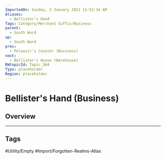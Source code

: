 ```yaml
---
ImportedOn: Sunday, 2 January 2022 11:52:34 AM
Aliases:
  - Bellister's Hand
Tags: Category/Merchant Suffix/Business
parent:
  - South Ward
up:
  - South Ward
prev:
  - Pelauvir's Counter (Business)
next:
  - Bellister's House (Warehouse)
RWtopicId: Topic_564
Type: placeholder
Region: placeholder
---
```

# Bellister's Hand (Business)
## Overview

---
## Tags
#Utility/Empty #Import/Forgotten-Realms-Atlas

